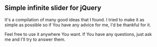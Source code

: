 ## Simple infinite slider for jQuery

It's a compilation of many good ideas that I found. I tried to make it as simple as possible so if You have any advice for me, I'd be thankful for it.

Feel free to use it anywhere You want. If You have any questions, just ask me and I'll try to answer them.
